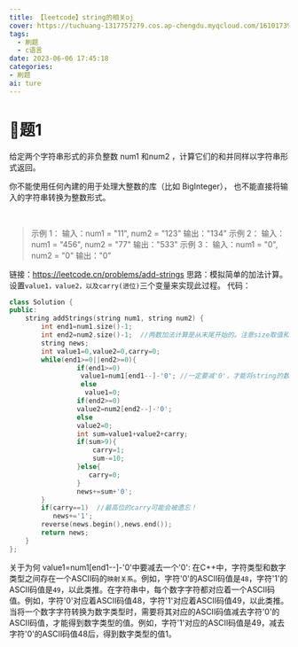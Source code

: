```yaml
---
title: 【leetcode】string的相关oj
cover: https://tuchuang-1317757279.cos.ap-chengdu.myqcloud.com/1610173947-QjrHlC-LeetCode.png
tags:
  - 刷题
  - c语言
date: 2023-06-06 17:45:18
categories: 
- 刷题
ai: ture
---
```


# :movie_camera:题1

给定两个字符串形式的非负整数 num1 和num2 ，计算它们的和并同样以字符串形式返回。

你不能使用任何內建的用于处理大整数的库（比如 BigInteger）， 也不能直接将输入的字符串转换为整数形式。

 

>示例 1：
输入：num1 = "11", num2 = "123"
输出："134"
示例 2：
输入：num1 = "456", num2 = "77"
输出："533"
示例 3：
输入：num1 = "0", num2 = "0"
输出："0"

链接：https://leetcode.cn/problems/add-strings
思路：模拟简单的加法计算。设置`value1，value2，以及carry(进位)`三个变量来实现此过程。
代码：
```c++
class Solution {
public:
    string addStrings(string num1, string num2) {
        int end1=num1.size()-1;
        int end2=num2.size()-1;  //两数加法计算是从末尾开始的。注意size取值和末尾下标的大小差异！
        string news;
        int value1=0,value2=0,carry=0;
        while(end1>=0||end2>=0){ 
                 if(end1>=0)
                  value1=num1[end1--]-'0'; //一定要减'0'，才能将string的数字转为int的数字。
                  else
                   value1=0;
                 if(end2>=0)
                 value2=num2[end2--]-'0';
                 else 
                 value2=0;
                 int sum=value1+value2+carry;
                 if(sum>9){
                     carry=1;
                     sum-=10;
                 }else{
                    carry=0;
                 }
                 news+=sum+'0';
        }
        if(carry==1)  //最高位的carry可能会被遗忘！
           news+='1';
        reverse(news.begin(),news.end());
        return news;
    }
};
```
关于为何 value1=num1[end1--]-'0'中要减去一个'0':
在C++中，字符类型和数字类型之间存在一个ASCII码的`映射关系`。例如，字符'0'的ASCII码值是`48`，字符'1'的ASCII码值是`49`，以此类推。在字符串中，每个数字字符都对应着一个ASCII码值。例如，字符'0'对应着ASCII码值48，字符'1'对应着ASCII码值49，以此类推。当将一个数字字符转换为数字类型时，需要将其对应的ASCII码值减去字符'0'的ASCII码值，才能得到数字类型的值。例如，字符'1'对应的ASCII码值是49，减去字符'0'的ASCII码值48后，得到数字类型的值1。